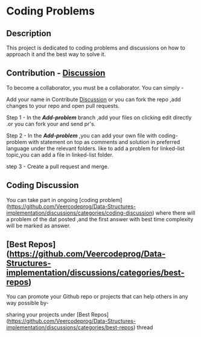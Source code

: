 Coding Problems
=====================

Description
-----------

This project is dedicated to coding problems and discussions on how to approach it and  the best way to solve it.

Contribution - [Discussion](https://github.com/Veercodeprog/Data-Structures-implementation/discussions/categories/contribute)
------------

To become a collaborator, you must be a collaborator.
You can simply -

Add your name in Contribute [Discussion](https://github.com/Veercodeprog/Data-Structures-implementation/discussions/categories/contribute)
or you can fork the repo ,add changes to your repo and open pull requests.

Step 1 - In the ***Add-problem*** branch ,add your files on clicking edit directly .or you can fork your and send pr's.

Step 2 - In the ***Add-problem*** ,you can add your own file with coding-problem with statement on top as comments and solution in preferred language under the relevant folders.
like to add a problem for linked-list topic,you can add a file in linked-list folder.

step 3 - Create a pull request and merge.

Coding Discussion 
-----------------

You can take part in ongoing [coding problem] (https://github.com/Veercodeprog/Data-Structures-implementation/discussions/categories/coding-discussion)
where there will a problem of the dat posted ,and the first answer with best time complexity will be marked as answer.

[Best Repos] (https://github.com/Veercodeprog/Data-Structures-implementation/discussions/categories/best-repos)
-----------------

You can promote your Github repo or projects that can help others in any way possible by-

sharing your projects under [Best Repos] (https://github.com/Veercodeprog/Data-Structures-implementation/discussions/categories/best-repos) thread 




